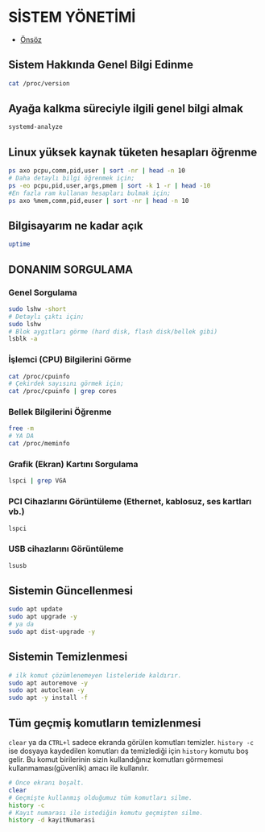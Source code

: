 # SİSTEM YÖNETİMİ

- [Önsöz](https://github.com/cicekhasan/Linux)


## Sistem Hakkında Genel Bilgi Edinme 

```bash
cat /proc/version
```

## Ayağa kalkma süreciyle ilgili genel bilgi almak

```bash
systemd-analyze
```

## Linux yüksek kaynak tüketen hesapları öğrenme

```bash
ps axo pcpu,comm,pid,user | sort -nr | head -n 10
# Daha detaylı bilgi öğrenmek için;
ps -eo pcpu,pid,user,args,pmem | sort -k 1 -r | head -10
#En fazla ram kullanan hesapları bulmak için;
ps axo %mem,comm,pid,euser | sort -nr | head -n 10
```

## Bilgisayarım ne kadar açık

```bash
uptime
```

## DONANIM SORGULAMA

### Genel Sorgulama 

```bash
sudo lshw -short
# Detaylı çıktı için;
sudo lshw
# Blok aygıtları görme (hard disk, flash disk/bellek gibi)
lsblk -a
```

### İşlemci (CPU) Bilgilerini Görme

```bash
cat /proc/cpuinfo
# Çekirdek sayısını görmek için;
cat /proc/cpuinfo | grep cores
```

### Bellek Bilgilerini Öğrenme

```bash
free -m 
# YA DA
cat /proc/meminfo
```
### Grafik (Ekran) Kartını Sorgulama 

```bash
lspci | grep VGA
```

### PCI Cihazlarını Görüntüleme (Ethernet, kablosuz, ses kartları vb.) 

```bash
lspci
```

### USB cihazlarını Görüntüleme

```bash
lsusb
```

## Sistemin Güncellenmesi

```bash
sudo apt update
sudo apt upgrade -y
# ya da
sudo apt dist-upgrade -y
```

## Sistemin Temizlenmesi

```bash
# ilk komut çözümlenemeyen listeleride kaldırır.
sudo apt autoremove -y
sudo apt autoclean -y
sudo apt -y install -f
```

## Tüm geçmiş komutların temizlenmesi

```clear``` ya da ```CTRL+l``` sadece ekranda görülen komutları temizler. ```history -c``` ise dosyaya kaydedilen komutları da temizlediği için ```history``` komutu boş gelir. Bu komut birilerinin sizin kullandığınız komutları görmemesi kullanmaması(güvenlik) amacı ile kullanılır.

```bash
# Önce ekranı boşalt.
clear
# Geçmişte kullanmış olduğumuz tüm komutları silme.
history -c 
# Kayıt numarası ile istediğin komutu geçmişten silme.
history -d kayitNumarasi
```
